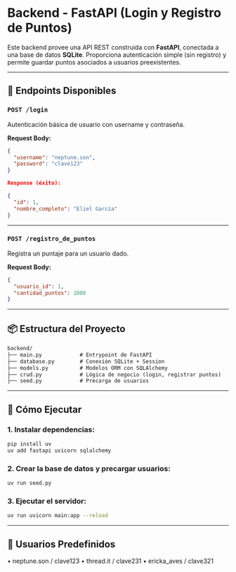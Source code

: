 # Backend - FastAPI (Login y Registro de Puntos)

Este backend provee una API REST construida con **FastAPI**, conectada a una base de datos **SQLite**. Proporciona autenticación simple (sin registro) y permite guardar puntos asociados a usuarios preexistentes.

---

## 🚀 Endpoints Disponibles

### `POST /login`

Autenticación básica de usuario con username y contraseña.

**Request Body:**

```json
{
  "username": "neptune.son",
  "password": "clave123"
}

Response (éxito):

{
  "id": 1,
  "nombre_completo": "Eliel García"
}

```

---

### `POST /registro_de_puntos`

Registra un puntaje para un usuario dado.

**Request Body:**

```json
{
  "usuario_id": 1,
  "cantidad_puntos": 1000
}
```

---

## 📦 Estructura del Proyecto

```markdown
backend/
├── main.py            # Entrypoint de FastAPI
├── database.py        # Conexión SQLite + Session
├── models.py          # Modelos ORM con SQLAlchemy
├── crud.py            # Lógica de negocio (login, registrar puntos)
├── seed.py            # Precarga de usuarios

```

---

## 🔧 Cómo Ejecutar

### 1. Instalar dependencias:

```bash
pip install uv
uv add fastapi uvicorn sqlalchemy
```

### 2. Crear la base de datos y precargar usuarios:

```bash
uv run seed.py
```

### 3. Ejecutar el servidor:

```bash
uv run uvicorn main:app --reload
```

---

## 📝 Usuarios Predefinidos

 • neptune.son / clave123
 • thread.it / clave231
 • ericka_aves / clave321


